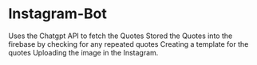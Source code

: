 # Instagram-Bot

Uses the Chatgpt API to fetch the Quotes
Stored the Quotes into the firebase by checking for any repeated quotes
Creating a template for the quotes
Uploading the image in the Instagram.
